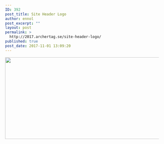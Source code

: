 ```yaml
---
ID: 392
post_title: Site Header Logo
author: ennol
post_excerpt: ""
layout: post
permalink: >
  http://2017.archertag.se/site-header-logo/
published: true
post_date: 2017-11-01 13:09:20
---
```

<img class="alignnone size-full wp-image-829" src="http://2017.archertag.se/wp-content/uploads/2017/11/archerbg.jpg" alt="" width="1056" height="268" />